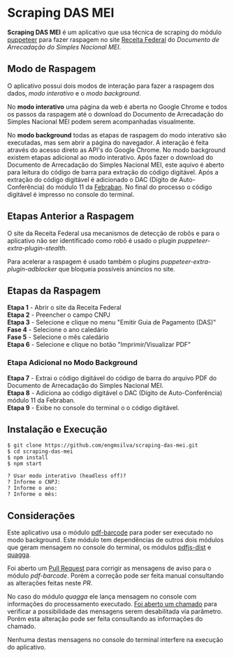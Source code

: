 # Scraping DAS MEI
**Scraping DAS MEI** é um aplicativo que usa técnica de scraping do módulo [puppeteer](https://github.com/puppeteer/puppeteer/tree/main) para fazer raspagem no site [Receita Federal](http://www8.receita.fazenda.gov.br/SimplesNacional/Aplicacoes/ATSPO/pgmei.app/Identificacao) do *Documento de Arrecadação do Simples Nacional MEI*.

## Modo de Raspagem

O aplicativo possui dois modos de interação para fazer a raspagem dos dados, *modo interativo* e o *modo background*.

No **modo interativo** uma página da web é aberta no Google Chrome e todos os passos da raspagem até o download do Documento de Arrecadação do Simples Nacional MEI podem serem acompanhadas visualmente.

No **modo background** todas as etapas de raspagem do modo interativo são executadas, mas sem abrir a página do navegador. A interação é feita através do acesso direto as API's do Google Chrome. No modo background existem etapas adicional ao modo interativo. Após fazer o download do Documento de Arrecadação do Simples Nacional MEI, este aquivo é aberto para leitura do código de barra para extração do código digitável. Após a extração do código digitável é adicionado o DAC (Dígito de Auto-Conferência) do módulo 11 da [Febraban](https://cmsarquivos.febraban.org.br/Arquivos/documentos/PDF/Layout%20-%20C%C3%B3digo%20de%20Barras%20ATUALIZADO.pdf). No final do processo o código digitável é impresso no console do terminal.

## Etapas Anterior a Raspagem

O site da Receita Federal usa mecanismos de detecção de robôs e para o aplicativo não ser identificado como robô é usado o plugin *puppeteer-extra-plugin-stealth*.

Para acelerar a raspagem é usado também o plugins *puppeteer-extra-plugin-adblocker* que bloqueia possíveis anúncios no site.

## Etapas da Raspagem

**Etapa 1** - Abrir o site da Receita Federal  
**Etapa 2** - Preencher o campo CNPJ  
**Etapa 3** - Selecione e clique no menu "Emitir Guia de Pagamento (DAS)"  
**Fase 4** - Selecione o ano caledário  
**Fase 5** - Selecione o mês caledário  
**Etapa 6** - Selecione e clique no botão "Imprimir/Visualizar PDF"  

### Etapa Adicional no Modo Background

**Etapa 7** - Extrai o código digitável do código de barra do arquivo PDF do Documento de Arrecadação do Simples Nacional MEI.  
**Etapa 8** - Adiciona ao código digitável o DAC (Dígito de Auto-Conferência) módulo 11 da Febraban.  
**Etapa 9** - Exibe no console do terminal o o código digitável.  

## Instalação e Execução

```
$ git clone https://github.com/engmsilva/scraping-das-mei.git
$ cd scraping-das-mei
$ npm install
$ npm start

? Usar modo interativo (headless off)?
? Informe o CNPJ:
? Informe o ano:
? Informe o mês:
```

## Considerações

Este aplicativo usa o módulo [pdf-barcode](https://github.com/rexshijaku/PDFBarcodeJS) para poder ser executado no modo background. Este módulo tem dependências de outros dois módulos que geram mensagem no console do terminal, os módulos [pdfjs-dist](https://github.com/mozilla/pdfjs-dist) e [quagga](https://github.com/serratus/quaggaJS).

Foi aberto um [Pull Request](https://github.com/rexshijaku/PDFBarcodeJS/pull/6) para corrigir as mensagens de aviso para o módulo *pdf-barcode*. Porém a correção pode ser feita manual consultando as alterações feitas neste *PR*.

No caso do módulo *quagga* ele lança mensagem no console com informações do processamento executado. [Foi aberto um chamado](https://github.com/rexshijaku/PDFBarcodeJS/pull/6) para verificar a possibilidade das mensagens serem desabilitada via parâmetro. Porém esta alteração pode ser feita consultando as informações do chamado.

Nenhuma destas mensagens no console do terminal interfere na execução do aplicativo.












